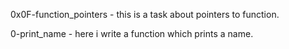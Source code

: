 0x0F-function_pointers - this is a task about pointers to function.

0-print_name - here i write a function which prints a name.
